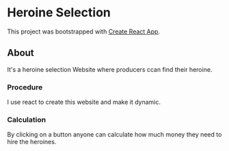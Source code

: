 # Heroine Selection

This project was bootstrapped with [Create React App](https://condescending-pasteur-d8b829.netlify.app/).

## About

It's a heroine selection Website where producers ccan find their heroine.

### Procedure

I use react to create this website and make it dynamic.

### Calculation

By clicking on a button anyone can calculate how much money they need to hire the heroines.

